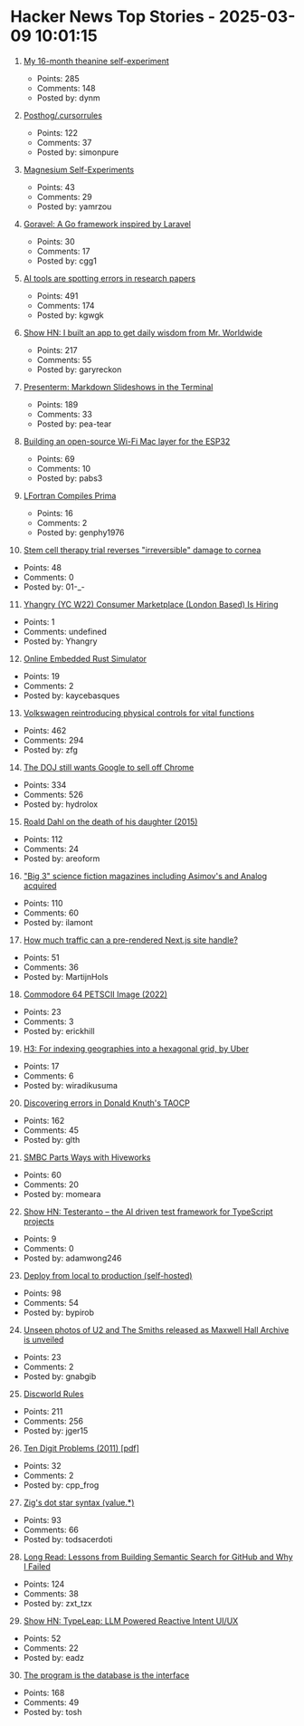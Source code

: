 # Hacker News Top Stories - 2025-03-09 10:01:15

1. [My 16-month theanine self-experiment](https://dynomight.net/theanine/)
   - Points: 285
   - Comments: 148
   - Posted by: dynm

2. [Posthog/.cursorrules](https://github.com/PostHog/posthog/blob/master/.cursorrules)
   - Points: 122
   - Comments: 37
   - Posted by: simonpure

3. [Magnesium Self-Experiments](https://gwern.net/nootropic/magnesium)
   - Points: 43
   - Comments: 29
   - Posted by: yamrzou

4. [Goravel: A Go framework inspired by Laravel](https://www.goravel.dev)
   - Points: 30
   - Comments: 17
   - Posted by: cgg1

5. [AI tools are spotting errors in research papers](https://www.nature.com/articles/d41586-025-00648-5)
   - Points: 491
   - Comments: 174
   - Posted by: kgwgk

6. [Show HN: I built an app to get daily wisdom from Mr. Worldwide](https://daale.club/)
   - Points: 217
   - Comments: 55
   - Posted by: garyreckon

7. [Presenterm: Markdown Slideshows in the Terminal](https://github.com/mfontanini/presenterm)
   - Points: 189
   - Comments: 33
   - Posted by: pea-tear

8. [Building an open-source Wi-Fi Mac layer for the ESP32](https://esp32-open-mac.be)
   - Points: 69
   - Comments: 10
   - Posted by: pabs3

9. [LFortran Compiles Prima](https://lfortran.org/blog/2025/03/lfortran-compiles-prima/)
   - Points: 16
   - Comments: 2
   - Posted by: genphy1976

10. [Stem cell therapy trial reverses "irreversible" damage to cornea](https://newatlas.com/biology/stem-cell-therapy-reverses-irreversible-damage-cornea/)
   - Points: 48
   - Comments: 0
   - Posted by: 01-_-

11. [Yhangry (YC W22) Consumer Marketplace (London Based) Is Hiring](https://www.ycombinator.com/companies/yhangry/jobs/JiN1myL-mid-senior-full-stack-engineer)
   - Points: 1
   - Comments: undefined
   - Posted by: Yhangry

12. [Online Embedded Rust Simulator](https://wokwi.com/rust)
   - Points: 19
   - Comments: 2
   - Posted by: kaycebasques

13. [Volkswagen reintroducing physical controls for vital functions](https://www.autocar.co.uk/car-news/new-cars/volkswagen-reintroducing-physical-controls-vital-functions)
   - Points: 462
   - Comments: 294
   - Posted by: zfg

14. [The DOJ still wants Google to sell off Chrome](https://www.wired.com/story/the-doj-still-wants-google-to-divest-chrome/)
   - Points: 334
   - Comments: 526
   - Posted by: hydrolox

15. [Roald Dahl on the death of his daughter (2015)](https://www.telegraph.co.uk/books/authors/roald-dahls-darkest-hour/)
   - Points: 112
   - Comments: 24
   - Posted by: areoform

16. ["Big 3" science fiction magazines including Asimov's and Analog acquired](https://jasonsanford.substack.com/p/genre-grapevine-for-last-half-of)
   - Points: 110
   - Comments: 60
   - Posted by: ilamont

17. [How much traffic can a pre-rendered Next.js site handle?](https://martijnhols.nl/blog/how-much-traffic-can-a-pre-rendered-nextjs-site-handle)
   - Points: 51
   - Comments: 36
   - Posted by: MartijnHols

18. [Commodore 64 PETSCII Image (2022)](https://medium.com/@8bitsten/commodore-64-petscii-image-f608225714ec)
   - Points: 23
   - Comments: 3
   - Posted by: erickhill

19. [H3: For indexing geographies into a hexagonal grid, by Uber](https://h3geo.org/)
   - Points: 17
   - Comments: 6
   - Posted by: wiradikusuma

20. [Discovering errors in Donald Knuth's TAOCP](https://glthr.com/discovering-errors-in-donald-knuths-taocp)
   - Points: 162
   - Comments: 45
   - Posted by: glth

21. [SMBC Parts Ways with Hiveworks](https://www.smbc-comics.com/comic/announcement-2)
   - Points: 60
   - Comments: 20
   - Posted by: momeara

22. [Show HN: Testeranto – the AI driven test framework for TypeScript projects](https://www.npmjs.com/package/testeranto)
   - Points: 9
   - Comments: 0
   - Posted by: adamwong246

23. [Deploy from local to production (self-hosted)](https://github.com/bypirob/airo)
   - Points: 98
   - Comments: 54
   - Posted by: bypirob

24. [Unseen photos of U2 and The Smiths released as Maxwell Hall Archive is unveiled](https://www.salford.ac.uk/news/unseen-photos-of-u2-and-the-smiths-released-as-maxwell-hall-digital-archive-is-unveiled)
   - Points: 23
   - Comments: 2
   - Posted by: gnabgib

25. [Discworld Rules](https://contraptions.venkateshrao.com/p/discworld-rules)
   - Points: 211
   - Comments: 256
   - Posted by: jger15

26. [Ten Digit Problems (2011) [pdf]](https://people.maths.ox.ac.uk/trefethen/publication/PDF/2011_137.pdf)
   - Points: 32
   - Comments: 2
   - Posted by: cpp_frog

27. [Zig's dot star syntax (value.*)](https://www.openmymind.net/Zig-Dot-Star-Syntax/)
   - Points: 93
   - Comments: 66
   - Posted by: todsacerdoti

28. [Long Read: Lessons from Building Semantic Search for GitHub and Why I Failed](https://tzx.notion.site/What-I-Learned-Building-a-Free-Semantic-Search-Tool-for-GitHub-and-Why-I-Failed-1a09b742c7918033b318f3a5d7dc9751)
   - Points: 124
   - Comments: 38
   - Posted by: zxt_tzx

29. [Show HN: TypeLeap: LLM Powered Reactive Intent UI/UX](https://www.typeleap.com/)
   - Points: 52
   - Comments: 22
   - Posted by: eadz

30. [The program is the database is the interface](https://www.scattered-thoughts.net/writing/the-program-is-the-database-is-the-interface/)
   - Points: 168
   - Comments: 49
   - Posted by: tosh

